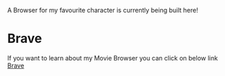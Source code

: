 A Browser for my favourite character is currently being built here!
# Brave
If you want to learn about my Movie Browser you can click on below link
[Brave](https://brave.com/?ref=sma268)
